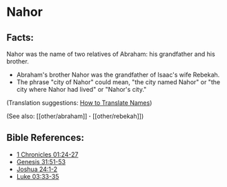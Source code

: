 # Nahor #

## Facts: ##

Nahor was the name of two relatives of Abraham: his grandfather and his brother.

* Abraham's brother Nahor was the grandfather of Isaac's wife Rebekah.
* The phrase "city of Nahor" could mean,  "the city named Nahor" or "the city where Nahor had lived" or "Nahor's city." 

(Translation suggestions: [How to Translate Names](en/ta-vol1/translate/man/translate-names))

(See also: [[other/abraham]] **·** [[other/rebekah]])

## Bible References: ##

* [1 Chronicles 01:24-27](en/tn/1ch/help/01/24)
* [Genesis 31:51-53](en/tn/gen/help/31/51)
* [Joshua 24:1-2](en/tn/jos/help/24/01)
* [Luke 03:33-35](en/tn/luk/help/03/33)